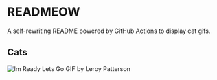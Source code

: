 # READMEOW

A self-rewriting README powered by GitHub Actions to display cat gifs.

## Cats

![Im Ready Lets Go GIF by Leroy Patterson](https://media3.giphy.com/media/CjmvTCZf2U3p09Cn0h/200.gif?cid=9acd02da2c1lcpyghqv9nti653aepghdt5bq1ubmw5zz28op&ep=v1_gifs_search&rid=200.gif&ct=g)
